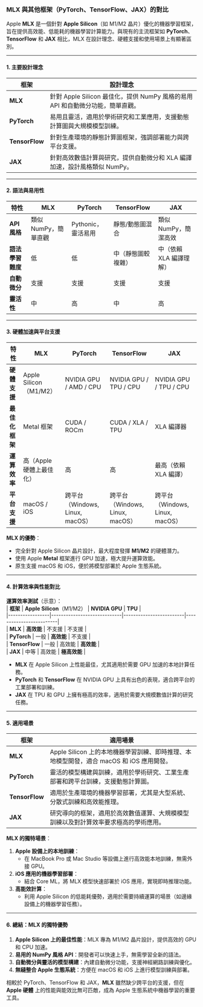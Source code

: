 ### **MLX 與其他框架（PyTorch、TensorFlow、JAX）的對比**

Apple **MLX** 是一個針對 **Apple Silicon**（如 M1/M2 晶片）優化的機器學習框架，旨在提供高效能、低能耗的機器學習計算能力。與現有的主流框架如 **PyTorch**、**TensorFlow** 和 **JAX** 相比，MLX 在設計理念、硬體支援和使用場景上有顯著區別。

---

#### **1. 主要設計理念**  

| **框架**        | **設計理念**                                                                 |  
|-----------------|----------------------------------------------------------------------------|  
| **MLX**         | 針對 Apple Silicon 最佳化，提供 NumPy 風格的易用 API 和自動微分功能，簡單直觀。|  
| **PyTorch**     | 易用且靈活，適用於學術研究和工業應用，支援動態計算圖與大規模模型訓練。           |  
| **TensorFlow**  | 針對生產環境的靜態計算圖框架，強調部署能力與跨平台支援。                     |  
| **JAX**         | 針對高效數值計算與研究，提供自動微分和 XLA 編譯加速，設計風格類似 NumPy。        |  

---

#### **2. 語法與易用性**  

| **特性**                | **MLX**                  | **PyTorch**                | **TensorFlow**             | **JAX**                    |  
|-------------------------|-------------------------|---------------------------|---------------------------|---------------------------|  
| **API 風格**           | 類似 NumPy，簡單直觀     | Pythonic，靈活易用         | 靜態/動態圖混合             | 類似 NumPy，簡潔高效       |  
| **語法學習難度**       | 低                       | 低                         | 中（靜態圖較複雜）           | 中（依賴 XLA 編譯理解）     |  
| **自動微分**           | 支援                     | 支援                       | 支援                       | 支援                       |  
| **靈活性**             | 中                       | 高                         | 中                         | 高                         |  

---

#### **3. 硬體加速與平台支援**  

| **特性**                | **MLX**                  | **PyTorch**                | **TensorFlow**             | **JAX**                    |  
|-------------------------|-------------------------|---------------------------|---------------------------|---------------------------|  
| **硬體支援**           | Apple Silicon（M1/M2）    | NVIDIA GPU / AMD / CPU     | NVIDIA GPU / TPU / CPU     | NVIDIA GPU / TPU / CPU     |  
| **最佳化框架**         | Metal 框架               | CUDA / ROCm                | CUDA / XLA / TPU           | XLA 編譯器                 |  
| **運算效率**           | 高（Apple 硬體上最佳化）  | 高                         | 高                         | 最高（依賴 XLA 編譯）       |  
| **平台支援**           | macOS / iOS              | 跨平台（Windows, Linux, macOS） | 跨平台（Windows, Linux, macOS） | 跨平台（Windows, Linux, macOS） |  

**MLX 的優勢**：  
- 完全針對 Apple Silicon 晶片設計，最大程度發揮 **M1/M2** 的硬體潛力。  
- 使用 Apple **Metal** 框架進行 GPU 加速，極大提升運算效能。  
- 原生支援 macOS 和 iOS，便於將模型部署於 Apple 生態系統。  

---

#### **4. 計算效率與性能對比**  

**運算效率測試**（示意）：  
| **框架**        | **Apple Silicon**（M1/M2）    | **NVIDIA GPU**          | **TPU**                 |  
|-----------------|-----------------------------|-------------------------|-------------------------|  
| **MLX**         | **高效能**                   | 不支援                  | 不支援                  |  
| **PyTorch**     | 一般                       | **高效能**               | 不支援                  |  
| **TensorFlow**  | 一般                       | 高效能                  | **高效能**               |  
| **JAX**         | 中等                       | 高效能                  | **極高效能**             |  

- **MLX** 在 Apple Silicon 上性能最佳，尤其適用於需要 GPU 加速的本地計算任務。  
- **PyTorch** 和 **TensorFlow** 在 NVIDIA GPU 上具有出色的表現，適合跨平台的工業部署和訓練。  
- **JAX** 在 TPU 和 GPU 上擁有極高的效率，適用於需要大規模數值計算的研究任務。  

---

#### **5. 適用場景**  

| **框架**         | **適用場景**                                                                                       |  
|------------------|------------------------------------------------------------------------------------------------|  
| **MLX**          | Apple Silicon 上的本地機器學習訓練、即時推理、本地模型開發，適合 macOS 和 iOS 應用開發。                  |  
| **PyTorch**      | 靈活的模型構建與訓練，適用於學術研究、工業生產部署和跨平台訓練，支援動態計算圖。                          |  
| **TensorFlow**   | 適用於生產環境的機器學習部署，尤其是大型系統、分散式訓練和高效能推理。                                       |  
| **JAX**          | 研究導向的框架，適用於高效數值運算、大規模模型訓練以及對計算效率要求極高的學術應用。                          |  

**MLX 的獨特場景**：  
1. **Apple 設備上的本地訓練**：  
   - 在 MacBook Pro 或 Mac Studio 等設備上進行高效能本地訓練，無需外接 GPU。  
2. **iOS 應用的機器學習部署**：  
   - 結合 Core ML，將 MLX 模型快速部署於 iOS 應用，實現即時推理功能。  
3. **高能效計算**：  
   - 利用 Apple Silicon 的低能耗優勢，適用於需要持續運算的場景（如邊緣設備上的機器學習任務）。  

---

#### **6. 總結：MLX 的獨特優勢**  

1. **Apple Silicon 上的最佳性能**：MLX 專為 M1/M2 晶片設計，提供高效的 GPU 和 CPU 加速。  
2. **易用的 NumPy 風格 API**：開發者可以快速上手，無需學習全新的語法。  
3. **自動微分與靈活的模型構建**：內建自動微分功能，支援神經網路訓練與優化。  
4. **無縫整合 Apple 生態系統**：方便在 macOS 和 iOS 上進行模型訓練與部署。  

相較於 PyTorch、TensorFlow 和 JAX，**MLX** 雖然缺少跨平台的支援，但在 **Apple 硬體** 上的性能與能效比無可匹敵，成為 Apple 生態系統中機器學習的重要工具。